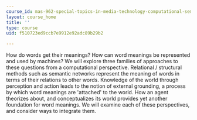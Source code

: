 ```yaml
---
course_id: mas-962-special-topics-in-media-technology-computational-semantics-fall-2002
layout: course_home
title: ''
type: course
uid: f510723ed9ccb7e9912e92adc89b29b2

---
```

How do words get their meanings? How can word meanings be represented and used by machines? We will explore three families of approaches to these questions from a computational perspective. Relational / structural methods such as semantic networks represent the meaning of words in terms of their relations to other words. Knowledge of the world through perception and action leads to the notion of external grounding, a process by which word meanings are 'attached' to the world. How an agent theorizes about, and conceptualizes its world provides yet another foundation for word meanings. We will examine each of these perspectives, and consider ways to integrate them.
